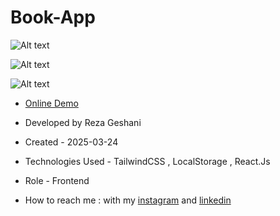 # Book-App

![Alt text](https://github.com/user-attachments/assets/f9a4da0b-4d26-4aa3-be6d-a7abd9ad645f)


![Alt text](https://github.com/user-attachments/assets/282175be-cdd8-482d-b9ef-2e9221fa29eb)


![Alt text](https://github.com/user-attachments/assets/f2e146a6-2cba-46df-8883-036aba884352)


- [Online Demo]()

- Developed by Reza Geshani

- Created - 2025-03-24

- Technologies Used - TailwindCSS , LocalStorage , React.Js

- Role - Frontend

- How to reach me : with my [instagram](https://www.instagram.com/rezageshani_web) and [linkedin](http://www.linkedin.com/in/reza-geshani-web)
